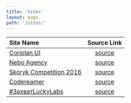 ```yaml
---
title: 'Sites'
layout: page
path: '/sites/'
---
```


|Site Name|Source Link|
|:---|:---:|
|[Coriolan UI](https://coriolan-ui.github.io)|[source](https://github.com/coriolan-ui/coriolan-ui.github.io)|
|[Nebo Agency](http://neboua.github.io)|[source](https://github.com/neboua/neboua.github.io)|
|[Skoryk Competition 2016](http://rooooster.com/skoryk)|[source](https://github.com/rooooster/skoryk)|
|[Codereamer](http://rooooster.com/codereamer)|[source](https://github.com/rooooster/codereamer)|
|[#ЗахватLuckyLabs](http://rooooster.com/luckylabs)|[source](https://github.com/rooooster/luckylabs)|
